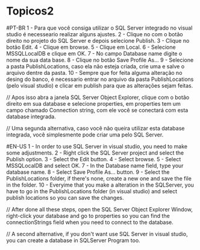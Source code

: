 # Topicos2

#PT-BR
1 - Para que você consiga utilizar o SQL Server integrado no visual studio é necesseario realizar alguns ajustes.
2 - Clique no com o botão direito no projeto do SQL Server e depois selecione Publish.
3 - Clique no botão Edit.
4 - Clique em browse.
5 - Clique em Local.
6 - Selecione MSSQLLocalDB e clique em OK.
7 - No campo Database name digite o nome da sua data base.
8 - Clique no botão Save Profile As...
9 - Selecione a pasta PublishLocations, caso ela não esteja criada, crie uma e salve o arquivo dentre da pasta.
10 - Sempre que for feita alguma alteração no desing do banco, é necessario entrar no arquivo da pasta PublishLocations (pelo visual studio) e clicar em publish
para que as alterações sejam feitas.

// Apos isso abra a janela SQL Server Object Explorer, clique com o botão direito em sua database e selecione properties, em properties tem um campo
chamado Connection string, com ele você se conectará com esta database integrada.

// Uma segunda alternativa, caso você não queira utilizar esta database integrada, você simplesmente pode criar uma pelo SQL Server.


#EN-US
1 - In order to use SQL Server in visual studio, you need to make some adjustments.
2 - Right click the SQL Server project and select the Publish option.
3 - Select the Edit button.
4 - Select browse.
5 - Select MSSQLocalDB and select OK.
7 - In the Database name field, type your database name.
8 - Select Save Profile As... button.
9 - Select the PublishLocations folder, if there's none, create a new one and save the file in the folder.
10 - Everyime that you make a alteration in the SQLServer, you have to go in the PublishLocations folder (in visual studio) and select publish locations so
you can save the changes.

// After done all these steps, open the SQL Server Object Explorer Window, right-click your database and go to properties so you can find the connectionStrings
field when you need to connect to the database.

// A second alternative, if you don't want use SQL Server in visual studio, you can create a database in SQLServer Program too.
